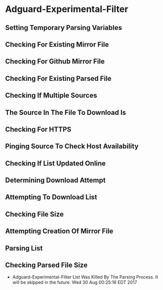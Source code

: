 # Adguard-Experimental-Filter
## Setting Temporary Parsing Variables
## Checking For Existing Mirror File
## Checking For Github Mirror File
## Checking For Existing Parsed File
## Checking If Multiple Sources
## The Source In The File To Download Is
## Checking For HTTPS
## Pinging Source To Check Host Availability
## Checking If List Updated Online
## Determining Download Attempt
## Attempting To Download List
## Checking File Size
## Attempting Creation Of Mirror File
## Parsing List
## Checking Parsed File Size
* Adguard-Experimental-Filter List Was Killed By The Parsing Process. It will be skipped in the future. Wed 30 Aug 00:25:16 EDT 2017
